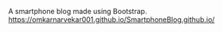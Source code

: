 A smartphone blog made using Bootstrap.
https://omkarnarvekar001.github.io/SmartphoneBlog.github.io/
